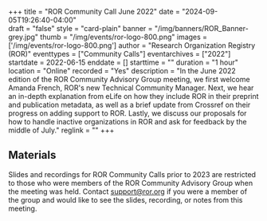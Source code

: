+++
title = "ROR Community Call June 2022" 
date = "2024-09-05T19:26:40-04:00"  
draft = "false" 
style = "card-plain" 
banner = "/img/banners/ROR_Banner-grey.jpg" 
thumb = "/img/events/ror-logo-800.png" 
images = ['/img/events/ror-logo-800.png']
author = "Research Organization Registry (ROR)" 
eventtypes = ["Community Calls"]
eventarchives = ["2022"]
startdate = 2022-06-15
enddate = []
starttime = ""
duration = "1 hour"
location = "Online"
recorded = "Yes"
description = "In the June 2022 edition of the ROR Community Advisory Group meeting, we first welcome Amanda French, ROR's new Technical Community Manager. Next, we hear an in-depth explanation from eLife on how they include ROR in their preprint and publication metadata, as well as a brief update from Crossref on their progress on adding support to ROR. Lastly, we discuss our proposals for how to handle inactive organizations in ROR and ask for feedback by the middle of July."
reglink = ""
+++


## Materials 

Slides and recordings for ROR Community Calls prior to 2023 are restricted to those who were members of the ROR Community Advisory Group when the meeting was held. Contact support@ror.org if you were a member of the group and would like to see the slides, recording, or notes from this meeting. 

